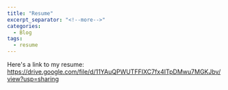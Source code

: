 ```yaml
---
title: "Resume"
excerpt_separator: "<!--more-->"
categories:
  - Blog
tags:
  - resume
---
```


Here's a link to my resume: https://drive.google.com/file/d/11YAuQPWUTFFIXC7fx4ITpDMwu7MGKJbv/view?usp=sharing